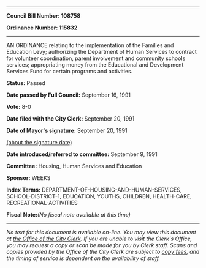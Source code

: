 

********

**Council Bill Number: 108758**
   
**Ordinance Number: 115832**
********

 AN ORDINANCE relating to the implementation of the Families and Education Levy; authorizing the Department of Human Services to contract for volunteer coordination, parent involvement and community schools services; appropriating money from the Educational and Development Services Fund for certain programs and activities.

**Status:** Passed
   
**Date passed by Full Council:** September 16, 1991
   
**Vote:** 8-0
   
**Date filed with the City Clerk:** September 20, 1991
   
**Date of Mayor's signature:** September 20, 1991
   
[(about the signature date)](/~public/approvaldate.htm)
   
   
   
**Date introduced/referred to committee:** September 9, 1991
   
**Committee:** Housing, Human Services and Education
   
**Sponsor:** WEEKS
   
   
**Index Terms:** DEPARTMENT-OF-HOUSING-AND-HUMAN-SERVICES, SCHOOL-DISTRICT-1, EDUCATION, YOUTHS, CHILDREN, HEALTH-CARE, RECREATIONAL-ACTIVITIES

**Fiscal Note:**_(No fiscal note available at this time)_
********

_No text for this document is available on-line. You may view this document at [the Office of the City Clerk](http://www.seattle.gov/leg/clerk/contactUs.htm). If you are unable to visit the Clerk's Office, you may request a copy or scan be made for you by Clerk staff. Scans and copies provided by the Office of the City Clerk are subject to [copy fees](http://clerk.seattle.gov/~public/clerkfees.htm), and the timing of service is dependent on the availability of staff._


